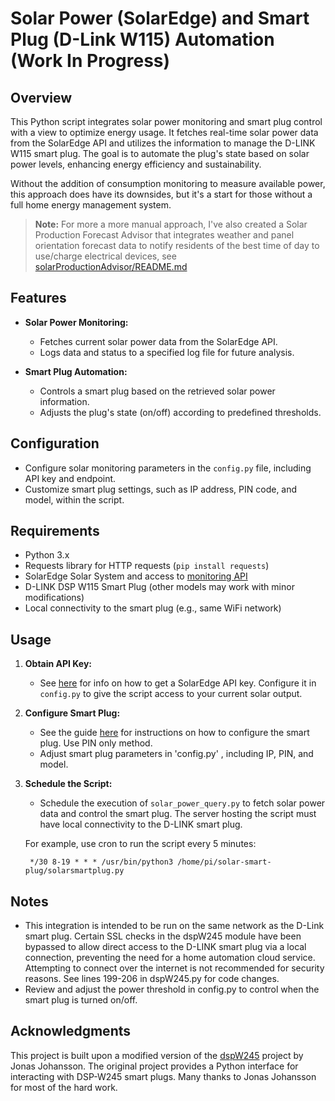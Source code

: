 # Solar Power (SolarEdge) and Smart Plug (D-Link W115) Automation (Work In Progress)

## Overview

This Python script integrates solar power monitoring and smart plug control with a view to optimize energy usage. It fetches real-time solar power data from the SolarEdge API and utilizes the information to manage the D-LINK W115 smart plug. The goal is to automate the plug's state based on solar power levels, enhancing energy efficiency and sustainability.  

Without the addition of consumption monitoring to measure available power, this approach does have its downsides, but it's a start for those without a full home energy management system.


> **Note:**
> For more a more manual approach, I've also created a Solar Production Forecast Advisor that integrates weather and panel orientation forecast data to notify residents of the best time of day to use/charge electrical devices, see [solarProductionAdvisor/README.md](solarProductionAdvisor/README.md)

## Features

- **Solar Power Monitoring:**
  - Fetches current solar power data from the SolarEdge API.
  - Logs data and status to a specified log file for future analysis.

- **Smart Plug Automation:**
  - Controls a smart plug based on the retrieved solar power information.
  - Adjusts the plug's state (on/off) according to predefined thresholds.

## Configuration

- Configure solar monitoring parameters in the `config.py` file, including API key and endpoint.
- Customize smart plug settings, such as IP address, PIN code, and model, within the script.

## Requirements

- Python 3.x
- Requests library for HTTP requests (`pip install requests`)
- SolarEdge Solar System and access to [monitoring API](https://developers.solaredge.com/docs/monitoring/e9nwvc91l1jf5-getting-started-with-monitoring-api)
- D-LINK DSP W115 Smart Plug (other models may work with minor modifications)
- Local connectivity to the smart plug (e.g., same WiFi network)

## Usage

1. **Obtain API Key:**
   - See [here](https://www.suntribetrading.com/how-to/get-solaredge-api-siteid-and-key) for info on how to get a SolarEdge API key. Configure it in `config.py` to give the script access to your current solar output.

2. **Configure Smart Plug:**
   - See the guide [here](https://github.com/jonassjoh/dspW245) for instructions on how to configure the smart plug. Use PIN only method.
   - Adjust smart plug parameters in 'config.py' , including IP, PIN, and model.

3. **Schedule the Script:**
   - Schedule the execution of `solar_power_query.py` to fetch solar power data and control the smart plug. The server hosting the script must have local connectivity to the D-LINK smart plug.

   For example, use cron to run the script every 5 minutes:
   ```
    */30 8-19 * * * /usr/bin/python3 /home/pi/solar-smart-plug/solarsmartplug.py
   ```

## Notes

- This integration is intended to be run on the same network as the D-Link smart plug. Certain SSL checks in the dspW245 module have been bypassed to allow direct access to the D-LINK smart plug via a local connection, preventing the need for a home automation cloud service. Attempting to connect over the internet is not recommended for security reasons. See lines 199-206 in dspW245.py for code changes.
- Review and adjust the power threshold in config.py to control when the smart plug is turned on/off.


## Acknowledgments

This project is built upon a modified version of the [dspW245](https://github.com/jonassjoh/dspW245) project by Jonas Johansson. The original project provides a Python interface for interacting with DSP-W245 smart plugs. Many thanks to Jonas Johansson for most of the hard work.
